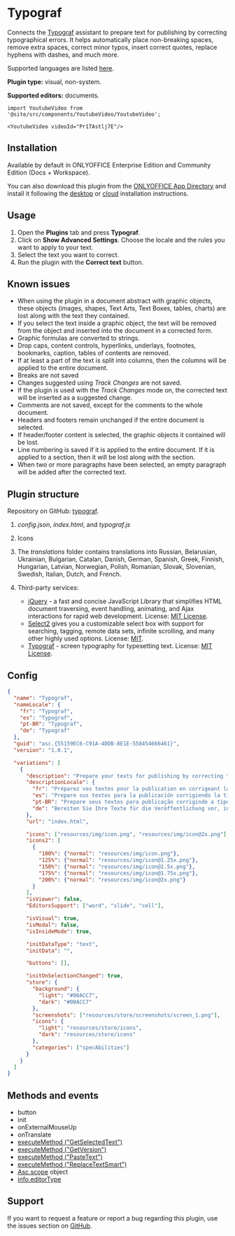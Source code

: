 # Typograf

Connects the [Typograf](https://github.com/typograf/typograf) assistant to prepare text for publishing by correcting typographical errors. It helps automatically place non-breaking spaces, remove extra spaces, correct minor typos, insert correct quotes, replace hyphens with dashes, and much more.

Supported languages are listed [here](https://github.com/typograf/typograf/blob/dev/docs/LOCALES.en-US.md).

**Plugin type:** visual, non-system.

**Supported editors:** documents.

```mdx-code-block
import YoutubeVideo from '@site/src/components/YoutubeVideo/YoutubeVideo';

<YoutubeVideo videoId="Pr1TAstlj7E"/>
```

## Installation

Available by default in ONLYOFFICE Enterprise Edition and Community Edition (Docs + Workspace).

You can also download this plugin from the [ONLYOFFICE App Directory](https://www.onlyoffice.com/app-directory/typograf) and install it following the [desktop](/docs/plugin-and-macros/tutorials/installing/onlyoffice-desktop-editors.md) or [cloud](/docs/plugin-and-macros/tutorials/installing/onlyoffice-cloud.md) installation instructions.

## Usage

1. Open the **Plugins** tab and press **Typograf**.
2. Click on **Show Advanced Settings**. Choose the locale and the rules you want to apply to your text.
3. Select the text you want to correct.
4. Run the plugin with the **Correct text** button.

## Known issues

- When using the plugin in a document abstract with graphic objects, these objects (images, shapes, Text Arts, Text Boxes, tables, charts) are lost along with the text they contained.
- If you select the text inside a graphic object, the text will be removed from the object and inserted into the document in a corrected form.
- Graphic formulas are converted to strings.
- Drop caps, content controls, hyperlinks, underlays, footnotes, bookmarks, caption, tables of contents are removed.
- If at least a part of the text is split into columns, then the columns will be applied to the entire document.
- Breaks are not saved
- Changes suggested using *Track Changes* are not saved.
- If the plugin is used with the *Track Changes* mode on, the corrected text will be inserted as a suggested change.
- Comments are not saved, except for the comments to the whole document.
- Headers and footers remain unchanged if the entire document is selected.
- If header/footer content is selected, the graphic objects it contained will be lost.
- Line numbering is saved if it is applied to the entire document. If it is applied to a section, then it will be lost along with the section.
- When two or more paragraphs have been selected, an empty paragraph will be added after the corrected text.

## Plugin structure

Repository on GitHub: [typograf](https://github.com/ONLYOFFICE/onlyoffice.github.io/tree/master/sdkjs-plugins/content/typograf).

1. *config.json*, *index.html*, and *typograf.js*

2. Icons

3. The *translations* folder contains translations into Russian, Belarusian, Ukrainian, Bulgarian, Catalan, Danish, German, Spanish, Greek, Finnish, Hungarian, Latvian, Norwegian, Polish, Romanian, Slovak, Slovenian, Swedish, Italian, Dutch, and French.

4. Third-party services:

   - [jQuery](https://jquery.com) - a fast and concise JavaScript Library that simplifies HTML document traversing, event handling, animating, and Ajax interactions for rapid web development. License: [MIT License](https://github.com/ONLYOFFICE/onlyoffice.github.io/blob/master/sdkjs-plugins/content/typograf/licenses/jQuery.license).
   - [Select2](https://select2.org/) gives you a customizable select box with support for searching, tagging, remote data sets, infinite scrolling, and many other highly used options. License: [MIT](https://github.com/ONLYOFFICE/onlyoffice.github.io/blob/master/sdkjs-plugins/content/typograf/licenses/Select2.license).
   - [Typograf](https://github.com/typograf/typograf) - screen typography for typesetting text. License: [MIT License](https://github.com/ONLYOFFICE/onlyoffice.github.io/blob/master/sdkjs-plugins/content/typograf/licenses/Typograf.license).

## Config

``` json
{
  "name": "Typograf",
  "nameLocale": {
    "fr": "Typograf",
    "es": "Typograf",
    "pt-BR": "Typograf",
    "de": "Typograf"
  },
  "guid": "asc.{55159EC6-C91A-4DDB-8E1E-558454666461}",
  "version": "1.0.1",

  "variations": [
    {
      "description": "Prepare your texts for publishing by correcting typography.",
      "descriptionLocale": {
        "fr": "Préparez vos textes pour la publication en corrigeant la typographie.",
        "es": "Prepare sus textos para la publicación corrigiendo la tipografía.",
        "pt-BR": "Prepare seus textos para publicação corrigindo a tipografia.",
        "de": "Bereiten Sie Ihre Texte für die Veröffentlichung vor, indem Sie Typografie korrigieren."
      },
      "url": "index.html",

      "icons": ["resources/img/icon.png", "resources/img/icon@2x.png"],
      "icons2": [
        {
          "100%": {"normal": "resources/img/icon.png"},
          "125%": {"normal": "resources/img/icon@1.25x.png"},
          "150%": {"normal": "resources/img/icon@1.5x.png"},
          "175%": {"normal": "resources/img/icon@1.75x.png"},
          "200%": {"normal": "resources/img/icon@2x.png"}
        }
      ],
      "isViewer": false,
      "EditorsSupport": ["word", "slide", "cell"],

      "isVisual": true,
      "isModal": false,
      "isInsideMode": true,

      "initDataType": "text",
      "initData": "",

      "buttons": [],

      "initOnSelectionChanged": true,
      "store": {
        "background": {
          "light": "#00ACC7",
          "dark": "#00ACC7"
        },
        "screenshots": ["resources/store/screenshots/screen_1.png"],
        "icons": {
          "light": "resources/store/icons",
          "dark": "resources/store/icons"
        },
        "categories": ["specAbilities"]
      }
    }
  ]
}
```

## Methods and events

- button
- init
- onExternalMouseUp
- onTranslate
- [executeMethod ("GetSelectedText")](/docs/plugin-and-macros/interacting-with-editors/methods/text-document-api/Api/Methods/GetSelectedText.md)
- [executeMethod ("GetVersion")](/docs/plugin-and-macros/interacting-with-editors/methods/text-document-api/Api/Methods/GetVersion.md)
- [executeMethod ("PasteText")](/docs/plugin-and-macros/interacting-with-editors/methods/text-document-api/Api/Methods/PasteText.md)
- [executeMethod ("ReplaceTextSmart")](/docs/plugin-and-macros/interacting-with-editors/methods/text-document-api/Api/Methods/ReplaceTextSmart.md)
- [Asc.scope](/docs/plugin-and-macros/interacting-with-editors/overview/how-to-call-commands.md#ascscope-object) object
- [info.editorType](/docs/plugin-and-macros/interacting-with-editors/overview/how-to-call-commands.md#editorType)

## Support

If you want to request a feature or report a bug regarding this plugin, use the issues section on [GitHub](https://github.com/ONLYOFFICE/onlyoffice.github.io/issues).
